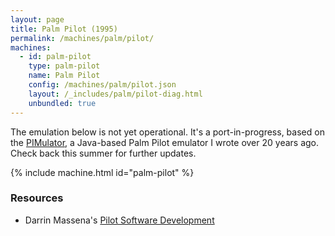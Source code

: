 ```yaml
---
layout: page
title: Palm Pilot (1995)
permalink: /machines/palm/pilot/
machines:
  - id: palm-pilot
    type: palm-pilot
    name: Palm Pilot
    config: /machines/palm/pilot.json
    layout: /_includes/palm/pilot-diag.html
    unbundled: true
---
```


The emulation below is not yet operational.  It's a port-in-progress, based on the [PIMulator](https://web.archive.org/web/20020627015208/http://www.pimcity.com/welcome.htm), a Java-based Palm Pilot emulator I wrote over 20 years ago.  Check back this summer for further updates.

{% include machine.html id="palm-pilot" %}

### Resources

- Darrin Massena's [Pilot Software Development](https://web.archive.org/web/19970113081208/http://massena.com/darrin/pilot/index.html)
